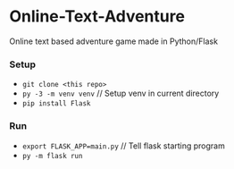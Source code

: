 # Online-Text-Adventure

Online text based adventure game made in Python/Flask

### Setup
- `git clone <this repo>`
- `py -3 -m venv venv` // Setup venv in current directory
- `pip install Flask`

### Run
- `export FLASK_APP=main.py` // Tell flask starting program
- `py -m flask run`
